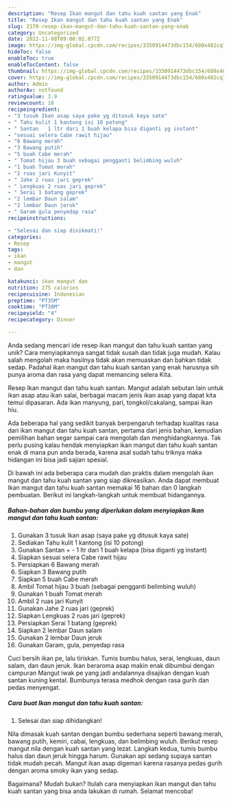 ```yaml
---
description: "Resep Ikan mangut dan tahu kuah santan yang Enak"
title: "Resep Ikan mangut dan tahu kuah santan yang Enak"
slug: 2170-resep-ikan-mangut-dan-tahu-kuah-santan-yang-enak
category: Uncategorized
date: 2022-11-08T09:08:02.077Z
image: https://img-global.cpcdn.com/recipes/3350914473dbc154/680x482cq70/ikan-mangut-dan-tahu-kuah-santan-foto-resep-utama.jpg
hideToc: false
enableToc: true
enableTocContent: false
thumbnail: https://img-global.cpcdn.com/recipes/3350914473dbc154/680x482cq70/ikan-mangut-dan-tahu-kuah-santan-foto-resep-utama.jpg
cover: https://img-global.cpcdn.com/recipes/3350914473dbc154/680x482cq70/ikan-mangut-dan-tahu-kuah-santan-foto-resep-utama.jpg
author: Admin
authorAv: notfound
ratingvalue: 3.9
reviewcount: 18
recipeingredient:
- "3 tusuk Ikan asap saya pake yg ditusuk kaya sate"
- " Tahu kulit 1 kantong isi 10 potong"
- " Santan   1 ltr dari 1 buah kelapa bisa diganti yg instant"
- "sesuai selera Cabe rawit hijau"
- "6 Bawang merah"
- "3 Bawang putih"
- "5 buah Cabe merah"
- " Tomat hijau 3 buah sebagai pengganti belimbing wuluh"
- "1 buah Tomat merah"
- "2 ruas jari Kunyit"
- " Jahe 2 ruas jari geprek"
- " Lengkuas 2 ruas jari geprek"
- " Serai 1 batang geprek"
- "2 lembar Daun salam"
- "2 lembar Daun jeruk"
- " Garam gula penyedap rasa"
recipeinstructions:

- "Selesai dan siap dinikmati!"
categories:
- Resep
tags:
- ikan
- mangut
- dan

katakunci: ikan mangut dan 
nutrition: 275 calories
recipecuisine: Indonesian
preptime: "PT35M"
cooktime: "PT38M"
recipeyield: "4"
recipecategory: Dinner

---
```





Anda sedang mencari ide resep ikan mangut dan tahu kuah santan yang unik? Cara menyiapkannya sangat tidak susah dan tidak juga mudah. Kalau salah mengolah maka hasilnya tidak akan memuaskan dan bahkan tidak sedap. Padahal ikan mangut dan tahu kuah santan yang enak harusnya sih punya aroma dan rasa yang dapat memancing selera Kita.





Resep Ikan mangut dan tahu kuah santan. Mangut adalah sebutan lain untuk ikan asap atau ikan salai, berbagai macam jenis ikan asap yang dapat kita temui dipasaran. Ada ikan manyung, pari, tongkol/cakalang, sampai ikan hiu.

Ada beberapa hal yang sedikit banyak berpengaruh terhadap kualitas rasa dari ikan mangut dan tahu kuah santan, pertama dari jenis bahan, kemudian pemilihan bahan segar sampai cara mengolah dan menghidangkannya. Tak perlu pusing kalau hendak menyiapkan ikan mangut dan tahu kuah santan enak di mana pun anda berada, karena asal sudah tahu triknya maka hidangan ini bisa jadi sajian spesial.






Di bawah ini ada beberapa cara mudah dan praktis dalam mengolah ikan mangut dan tahu kuah santan yang siap dikreasikan. Anda dapat membuat Ikan mangut dan tahu kuah santan memakai 16 bahan dan 0 langkah pembuatan. Berikut ini langkah-langkah untuk membuat hidangannya.

<!--inarticleads1-->

##### Bahan-bahan dan bumbu yang diperlukan dalam menyiapkan Ikan mangut dan tahu kuah santan:

1. Gunakan 3 tusuk Ikan asap (saya pake yg ditusuk kaya sate)
1. Sediakan  Tahu kulit 1 kantong (isi 10 potong)
1. Gunakan  Santan + - 1 ltr dari 1 buah kelapa (bisa diganti yg instant)
1. Siapkan sesuai selera Cabe rawit hijau
1. Persiapkan 6 Bawang merah
1. Siapkan 3 Bawang putih
1. Siapkan 5 buah Cabe merah
1. Ambil  Tomat hijau 3 buah (sebagai pengganti belimbing wuluh)
1. Gunakan 1 buah Tomat merah
1. Ambil 2 ruas jari Kunyit
1. Gunakan  Jahe 2 ruas jari (geprek)
1. Siapkan  Lengkuas 2 ruas jari (geprek)
1. Persiapkan  Serai 1 batang (geprek)
1. Siapkan 2 lembar Daun salam
1. Gunakan 2 lembar Daun jeruk
1. Gunakan  Garam, gula, penyedap rasa


Cuci bersih ikan pe, lalu tiriskan. Tumis bumbu halus, serai, lengkuas, daun salam, dan daun jeruk. Ikan beraroma asap makin enak dibumbui dengan campuran Mangut iwak pe yang jadi andalannya disajikan dengan kuah santan kuning kental. Bumbunya terasa medhok dengan rasa gurih dan pedas menyengat. 

<!--inarticleads2-->

##### Cara buat Ikan mangut dan tahu kuah santan:


1. Selesai dan siap dihidangkan!

Nila dimasak kuah santan dengan bumbu sederhana seperti bawang merah, bawang putih, kemiri, cabai, lengkuas, dan belimbing wuluh. Berikut resep mangut nila dengan kuah santan yang lezat. Langkah kedua, tumis bumbu halus dan daun jeruk hingga harum. Gunakan api sedang supaya santan tidak mudah pecah. Mangut ikan asap digemari karena rasanya pedas gurih dengan aroma smoky ikan yang sedap. 

Bagaimana? Mudah bukan? Itulah cara menyiapkan ikan mangut dan tahu kuah santan yang bisa anda lakukan di rumah. Selamat mencoba!
